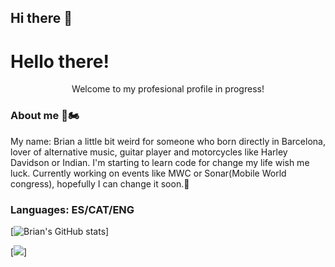 ## Hi there 👋

# Hello there!
<center>Welcome to my profesional profile in progress!</center>


### About me 🎸🏍

My name: Brian a little bit weird for someone who born directly in Barcelona, 
lover of alternative music, guitar player and motorcycles like Harley Davidson or Indian.
I'm starting to learn code for change my life wish me luck.
Currently working on events like MWC or Sonar(Mobile World congress), hopefully I can change it soon.🤪

### Languages: ES/CAT/ENG


[![Brian's GitHub stats](https://github-readme-stats.vercel.app/api?username=Bl00dyXIII)]

[![](https://img.shields.io/badge/html5?style=for-the-badge&logo=html5&logoColor=F7DF1E)]
